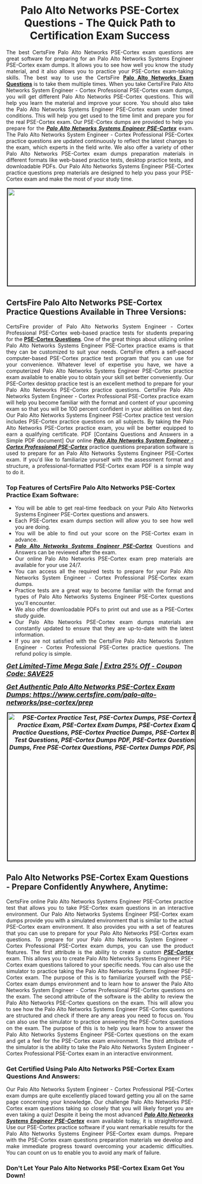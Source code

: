 <h1 style="text-align: center;"><strong><span style="display:block; color:#Black; ">Palo Alto Networks PSE-Cortex Questions - The Quick Path to Certification Exam Success</span></strong></h1>

<p style="text-align:justify">The best CertsFire Palo Alto Networks PSE-Cortex exam questions are great software for preparing for an Palo Alto Networks Systems Engineer PSE-Cortex exam dumps. It allows you to see how well you know the study material, and it also allows you to practice your PSE-Cortex exam-taking skills. The best way to use the CertsFire <strong><a href="https://www.certsfire.com/exams/palo-alto-networks">Palo Alto Networks Exam Questions</a></strong> is to take them multiple times. When you take CertsFire Palo Alto Networks System Engineer - Cortex Professional PSE-Cortex exam dumps, you will get different Palo Alto Networks PSE-Cortex questions. This will help you learn the material and improve your score. You should also take the Palo Alto Networks Systems Engineer PSE-Cortex exam under timed conditions. This will help you get used to the time limit and prepare you for the real PSE-Cortex exam. Our PSE-Cortex dumps are provided to help you prepare for the <u><em><strong>Palo Alto Networks Systems Engineer PSE-Cortex</strong></em></u> exam. The Palo Alto Networks System Engineer - Cortex Professional PSE-Cortex practice questions are updated continuously to reflect the latest changes to the exam, which experts in the field write. We also offer a variety of other Palo Alto Networks PSE-Cortex exam dumps preparation materials in different formats like web-based practice tests, desktop practice tests, and downloadable PDFs. Our Palo Alto Networks Systems Engineer PSE-Cortex practice questions prep materials are designed to help you pass your PSE-Cortex exam and make the most of your study time.</p>

<p style="text-align: center;"><img alt="" src="https://i.imgur.com/qOEGWEa.jpeg" style="border-width: 2px; border-style: solid; margin: 2px; width: 700px; height: 260px;" /></p>

<h2><strong><span style="display:block; color:#Black; ">CertsFire Palo Alto Networks PSE-Cortex Practice Questions Available in Three Versions:</span></strong></h2>

<p style="text-align:justify">CertsFire provider of Palo Alto Networks System Engineer - Cortex Professional PSE-Cortex web-based practice tests for students preparing for the <strong><a href="https://www.certsfire.com/palo-alto-networks/pse-cortex/info">PSE-Cortex Questions</a></strong>. One of the great things about utilizing online Palo Alto Networks Systems Engineer PSE-Cortex practice exams is that they can be customized to suit your needs. CertsFire offers a self-paced computer-based PSE-Cortex practice test program that you can use for your convenience. Whatever level of expertise you have, we have a computerized Palo Alto Networks Systems Engineer PSE-Cortex practice exam available to enable you to obtain your skill set better conveniently. Our PSE-Cortex desktop practice test is an excellent method to prepare for your Palo Alto Networks PSE-Cortex practice questions. CertsFire Palo Alto Networks System Engineer - Cortex Professional PSE-Cortex practice exam will help you become familiar with the format and content of your upcoming exam so that you will be 100 percent confident in your abilities on test day. Our Palo Alto Networks Systems Engineer PSE-Cortex practice test version includes PSE-Cortex practice questions on all subjects. By taking the Palo Alto Networks PSE-Cortex practice exam, you will be better equipped to earn a qualifying certificate. PDF [Contains Questions and Answers in a Simple PDF document] Our online <u><em><strong>Palo Alto Networks System Engineer - Cortex Professional PSE-Cortex</strong></em></u> practice questions preparation software is used to prepare for an Palo Alto Networks Systems Engineer PSE-Cortex exam. If you'd like to familiarize yourself with the assessment format and structure, a professional-formatted PSE-Cortex exam PDF is a simple way to do it.</p>

<h3><strong><span style="display:block; color:#Black; ">Top Features of CertsFire Palo Alto Networks PSE-Cortex Practice Exam Software:</span></strong></h3>

<ul>
	<li style="text-align: justify;">You will be able to get real-time feedback on your Palo Alto Networks Systems Engineer PSE-Cortex questions and answers.</li>
	<li style="text-align: justify;">Each PSE-Cortex exam dumps section will allow you to see how well you are doing.</li>
	<li style="text-align: justify;">You will be able to find out your score on the PSE-Cortex exam in advance.</li>
	<li style="text-align: justify;"><u><em><strong>Palo Alto Networks Systems Engineer PSE-Cortex</strong></em></u> Questions and Answers can be reviewed after the exam.</li>
	<li style="text-align: justify;">Our online Palo Alto Networks PSE-Cortex exam prep materials are available for your use 24/7.</li>
	<li style="text-align: justify;">You can access all the required tests to prepare for your Palo Alto Networks System Engineer - Cortex Professional PSE-Cortex exam dumps.</li>
	<li style="text-align: justify;">Practice tests are a great way to become familiar with the format and types of Palo Alto Networks Systems Engineer PSE-Cortex questions you'll encounter.</li>
	<li style="text-align: justify;">We also offer downloadable PDFs to print out and use as a PSE-Cortex study guide.</li>
	<li style="text-align: justify;">Our Palo Alto Networks PSE-Cortex exam dumps materials are constantly updated to ensure that they are up-to-date with the latest information.</li>
	<li style="text-align: justify;">If you are not satisfied with the CertsFire Palo Alto Networks System Engineer - Cortex Professional PSE-Cortex practice questions. The refund policy is simple.</li>
</ul>

<p><span style="font-size:18px;"><em><u><strong>Get Limited-Time Mega Sale | Extra 25% Off - Coupon Code: SAVE25</strong></u></em></span></p>

<p><span style="font-size:18px;"><u><em><strong>Get Authentic Palo Alto Networks PSE-Cortex Exam Dumps: <a href="https://www.certsfire.com/palo-alto-networks/pse-cortex/prep">https://www.certsfire.com/palo-alto-networks/pse-cortex/prep</a></strong></em></u></span></p>

<p style="text-align: center;"><span style="font-size:16px;"><u><em><strong><a href="https://www.certsfire.com/palo-alto-networks/pse-cortex/prep"><img alt="PSE-Cortex Practice Test, PSE-Cortex Dumps, PSE-Cortex Exam PDF, PSE-Cortex Practice Exam, PSE-Cortex Exam Dumps, PSE-Cortex Exam Questions, PSE-Cortex Practice Questions, PSE-Cortex Practice Dumps, PSE-Cortex Braindumps, PSE-Cortex Test Questions, PSE-Cortex Dumps PDF, PSE-Cortex Questions PDF, Free PSE-Cortex Dumps, Free PSE-Cortex Questions, PSE-Cortex Dumps PDF, PSE-Cortex Questions PDF," src="https://i.imgur.com/zBDlxpd.jpg" style="border-width: 2px; border-style: solid; margin: 2px; width: 700px; height: 396px;" /></a></strong></em></u></span></p>

<h2><strong><span style="display:block; color:#Black; ">Palo Alto Networks PSE-Cortex Exam Questions - Prepare Confidently Anywhere, Anytime:</span></strong></h2>

<p style="text-align:justify">CertsFire online Palo Alto Networks Systems Engineer PSE-Cortex practice test that allows you to take PSE-Cortex exam questions in an interactive environment. Our Palo Alto Networks Systems Engineer PSE-Cortex exam dumps provide you with a simulated environment that is similar to the actual PSE-Cortex exam environment. It also provides you with a set of features that you can use to prepare for your Palo Alto Networks PSE-Cortex exam questions. To prepare for your Palo Alto Networks System Engineer - Cortex Professional PSE-Cortex exam dumps, you can use the product features. The first attribute is the ability to create a custom <u><em><strong>PSE-Cortex</strong></em></u> exam. This allows you to create Palo Alto Networks Systems Engineer PSE-Cortex exam questions tailored to your specific needs. You can also use the simulator to practice taking the Palo Alto Networks Systems Engineer PSE-Cortex exam. The purpose of this is to familiarize yourself with the PSE-Cortex exam dumps environment and to learn how to answer the Palo Alto Networks System Engineer - Cortex Professional PSE-Cortex questions on the exam. The second attribute of the software is the ability to review the Palo Alto Networks PSE-Cortex questions on the exam. This will allow you to see how the Palo Alto Networks Systems Engineer PSE-Cortex questions are structured and check if there are any areas you need to focus on. You can also use the simulator to practice answering the PSE-Cortex questions on the exam. The purpose of this is to help you learn how to answer the Palo Alto Networks Systems Engineer PSE-Cortex questions on the exam and get a feel for the PSE-Cortex exam environment. The third attribute of the simulator is the ability to take the Palo Alto Networks System Engineer - Cortex Professional PSE-Cortex exam in an interactive environment.</p>

<h3><strong><span style="display:block; color:#Black; ">Get Certified Using Palo Alto Networks PSE-Cortex Exam Questions And Answers:</span></strong></h3>

<p style="text-align:justify">Our Palo Alto Networks System Engineer - Cortex Professional PSE-Cortex exam dumps are quite excellently placed toward getting you all on the same page concerning your knowledge. Our challenge Palo Alto Networks PSE-Cortex exam questions taking so closely that you will likely forget you are even taking a quiz! Despite it being the most advanced <u><em><strong>Palo Alto Networks Systems Engineer PSE-Cortex</strong></em></u> exam available today, it is straightforward. Use our PSE-Cortex practice software if you want remarkable results for the Palo Alto Networks Systems Engineer PSE-Cortex exam dumps. Prepare with the PSE-Cortex exam questions preparation materials we develop and make immediate progress toward overcoming your academic difficulties. You can count on us to enable you to avoid any mark of failure.</p>

<h3><strong><span style="display:block; color:#Black; ">Don't Let Your Palo Alto Networks PSE-Cortex Exam Get You Down!</span></strong></h3>
